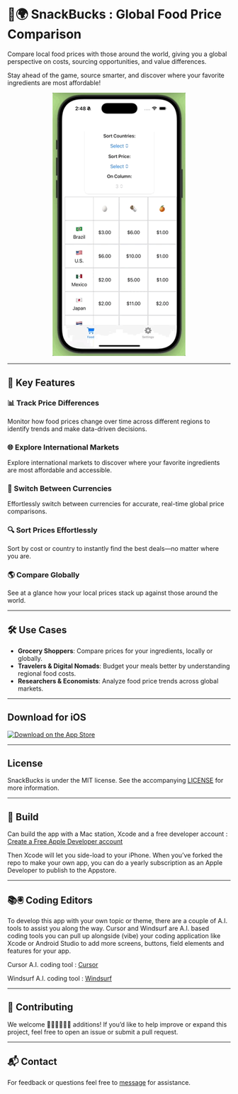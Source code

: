 # 🍕🌍 SnackBucks : Global Food Price Comparison

Compare local food prices with those around the world, giving you a global perspective on costs, sourcing opportunities, and value differences.

Stay ahead of the game, source smarter, and discover where your favorite ingredients are most affordable!

<p align="center">
  <img alt="SnackBucks" title="SnackBucks" src="screenshots/SnackBucksScroll3.gif" width=300>
</p>

---

## 🚀 Key Features

### 📊 Track Price Differences  
Monitor how food prices change over time across different regions to identify trends and make data-driven decisions.

### 🌐 Explore International Markets  
Explore international markets to discover where your favorite ingredients are most affordable and accessible.

### 💱 Switch Between Currencies  
Effortlessly switch between currencies for accurate, real-time global price comparisons.

### 🔍 Sort Prices Effortlessly  
Sort by cost or country to instantly find the best deals—no matter where you are.

### 🌎 Compare Globally  
See at a glance how your local prices stack up against those around the world.

---

## 🛠 Use Cases

- **Grocery Shoppers**: Compare prices for your ingredients, locally or globally.  
- **Travelers & Digital Nomads**: Budget your meals better by understanding regional food costs.  
- **Researchers & Economists**: Analyze food price trends across global markets.

---

## Download for iOS

<p>
  <a href="https://apps.apple.com/ca/app/snackbucks/id6743122576?platform=iphone">
    <img alt="Download on the App Store" title="App Store" src="http://i.imgur.com/0n2zqHD.png" width="140">
  </a>
</p>

---

## License

SnackBucks is under the MIT license. See the accompanying [LICENSE](LICENSE) for more information.

---

##  🔧 Build
Can build the app with a Mac station, Xcode and a free developer account : [Create a Free Apple Developer account](https://www.appypie.com/blog/how-to-create-a-free-apple-developer-account)

Then Xcode will let you side-load to your iPhone. When you’ve forked the repo to make your own app, you can do a yearly subscription as an Apple Developer to publish to the Appstore. 

---

## 📚🖲️ Coding Editors 
To develop this app with your own topic or theme, there are a couple of A.I. tools to assist you along the way.  Cursor and Windsurf are A.I. based coding tools you can pull up alongside (vibe) your coding application like Xcode or Android Studio to add more screens, buttons, field elements and features for your app. 

Cursor A.I. coding tool : 
[Cursor](https://www.cursor.com)

Windsurf A.I. coding tool : 
[Windsurf](https://windsurf.com)

---

## 🤝 Contributing

We welcome 👩🏾‍💻👨🏾‍💻 additions! If you’d like to help improve or expand this project, feel free to open an issue or submit a pull request.

---

## 📬 Contact

For feedback or questions feel free to [message](mailto:leapdeck1@gmail.com) for assistance.

